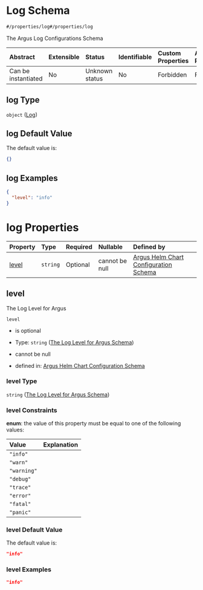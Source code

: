 # Log Schema

```txt
#/properties/log#/properties/log
```

The Argus Log Configurations Schema

| Abstract            | Extensible | Status         | Identifiable | Custom Properties | Additional Properties | Access Restrictions | Defined In                                                        |
| :------------------ | :--------- | :------------- | :----------- | :---------------- | :-------------------- | :------------------ | :---------------------------------------------------------------- |
| Can be instantiated | No         | Unknown status | No           | Forbidden         | Forbidden             | none                | [values.schema.json\*](values.schema.json "open original schema") |

## log Type

`object` ([Log](values-properties-log.md))

## log Default Value

The default value is:

```json
{}
```

## log Examples

```json
{
  "level": "info"
}
```

# log Properties

| Property        | Type     | Required | Nullable       | Defined by                                                                                                                                                                       |
| :-------------- | :------- | :------- | :------------- | :------------------------------------------------------------------------------------------------------------------------------------------------------------------------------- |
| [level](#level) | `string` | Optional | cannot be null | [Argus Helm Chart Configuration Schema](values-properties-log-properties-the-log-level-for-argus-schema.md "#/properties/log/properties/level#/properties/log/properties/level") |

## level

The Log Level for Argus

`level`

*   is optional

*   Type: `string` ([The Log Level for Argus Schema](values-properties-log-properties-the-log-level-for-argus-schema.md))

*   cannot be null

*   defined in: [Argus Helm Chart Configuration Schema](values-properties-log-properties-the-log-level-for-argus-schema.md "#/properties/log/properties/level#/properties/log/properties/level")

### level Type

`string` ([The Log Level for Argus Schema](values-properties-log-properties-the-log-level-for-argus-schema.md))

### level Constraints

**enum**: the value of this property must be equal to one of the following values:

| Value       | Explanation |
| :---------- | :---------- |
| `"info"`    |             |
| `"warn"`    |             |
| `"warning"` |             |
| `"debug"`   |             |
| `"trace"`   |             |
| `"error"`   |             |
| `"fatal"`   |             |
| `"panic"`   |             |

### level Default Value

The default value is:

```json
"info"
```

### level Examples

```json
"info"
```
